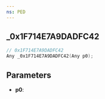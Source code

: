 ```yaml
---
ns: PED
---
```

## _0x1F714E7A9DADFC42

```c
// 0x1F714E7A9DADFC42
Any _0x1F714E7A9DADFC42(Any p0);
```

## Parameters
* **p0**:
